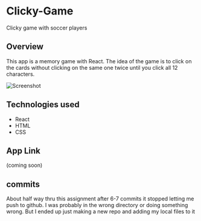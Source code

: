 
# Clicky-Game
 Clicky game with soccer players
## Overview 

This app is a memory game with React. The idea of the game is to click on the cards without clicking on the same one twice until you click all 12 characters.

![Screenshot](public/gamesc.png)

## Technologies used
- React
- HTML
- CSS


## App Link
(coming soon)

## commits 
 About half way thru this assignment after 6-7 commits it stopped letting me push to github. I was probably in the wrong directory or doing something wrong. But I ended up just making a new repo and adding my local files to it

